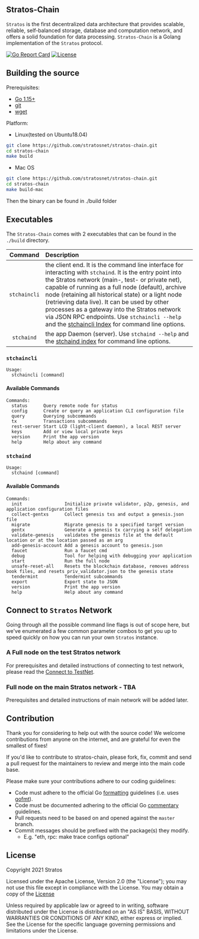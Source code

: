## Stratos-Chain

`Stratos` is the first decentralized data architecture that provides scalable, reliable, self-balanced storage, database and computation network, and offers a solid foundation for data processing.
`Stratos-Chain` is a Golang implementation of the `Stratos` protocol.

[![Go Report Card](https://goreportcard.com/badge/github.com/stratosnet/stratos-chain)](https://goreportcard.com/badge/github.com/stratosnet/stratos-chain)
[![License](https://img.shields.io/badge/License-Apache%202.0-blue.svg)](https://opensource.org/licenses/Apache-2.0)

## Building the source

Prerequisites:
* [Go 1.15+](https://golang.org/doc/install)
* [git](https://github.com/git-guides/install-git)
* [wget](https://phoenixnap.com/kb/wget-command-with-examples)

Platform:
* Linux(tested on Ubuntu18.04)
```bash
git clone https://github.com/stratosnet/stratos-chain.git
cd stratos-chain
make build
```
* Mac OS
```bash
git clone https://github.com/stratosnet/stratos-chain.git
cd stratos-chain
make build-mac
```

Then the binary can be found in ./build folder

## Executables

The `Stratos-Chain` comes with 2 executables that can be found in the `./build` directory.

|    Command          | Description        |
| :-----------:     | :---------------------------------------------------------------------------------------------------------------------------------------------------------------------------------------------------------------------------------------------------------------------------------------------------------------------------------------------------------------------------------------------------------------------------------------------------------------------------------------------------------------------------------------------------- |
|  `stchaincli`   | the client end. It is the command line interface for interacting with `stchaind`. It is the entry point into the Stratos network (main-, test- or private net), capable of running as a full node (default), archive node (retaining all historical state) or a light node (retrieving data live). It can be used by other processes as a gateway into the Stratos network via JSON RPC endpoints. Use `stchaincli --help` and the [stchaincli Index](https://github.com/stratosnet/stratos-chain/wiki/SC-Basic-Transaction-and-Query-Commands) for command line options. |
|   `stchaind`   | the app Daemon (server). Use `stchaind --help` and the [stchaind index](https://github.com/stratosnet/stratos-chain/wiki/SC-Basic-Transaction-and-Query-Commands) for command line options. |


### `stchaincli`
```
Usage:
  stchaincli [command]
```

#### Available Commands
```
Commands:
  status      Query remote node for status
  config      Create or query an application CLI configuration file
  query       Querying subcommands
  tx          Transactions subcommands
  rest-server Start LCD (light-client daemon), a local REST server
  keys        Add or view local private keys
  version     Print the app version
  help        Help about any command
```

### `stchaind`

```
Usage:
  stchaind [command]
```

#### Available Commands
```
Commands:
  init                Initialize private validator, p2p, genesis, and application configuration files
  collect-gentxs      Collect genesis txs and output a genesis.json file
  migrate             Migrate genesis to a specified target version
  gentx               Generate a genesis tx carrying a self delegation
  validate-genesis    validates the genesis file at the default location or at the location passed as an arg
  add-genesis-account Add a genesis account to genesis.json
  faucet              Run a faucet cmd
  debug               Tool for helping with debugging your application
  start               Run the full node
  unsafe-reset-all    Resets the blockchain database, removes address book files, and resets priv_validator.json to the genesis state
  tendermint          Tendermint subcommands
  export              Export state to JSON
  version             Print the app version
  help                Help about any command
```

## Connect to `Stratos` Network

Going through all the possible command line flags is out of scope here,
but we've enumerated a few common parameter combos to get you up to speed quickly
on how you can run your own `Stratos` instance.

### A Full node on the test Stratos network
For prerequisites and detailed instructions of connecting to test network, please read the [Connect to TestNet](https://github.com/stratosnet/stratos-chain-testnet).

### Full node on the main Stratos network - TBA
Prerequisites and detailed instructions of main network will be added later.

## Contribution

Thank you for considering to help out with the source code! We welcome contributions
from anyone on the internet, and are grateful for even the smallest of fixes!

If you'd like to contribute to stratos-chain, please fork, fix, commit and send a pull request
for the maintainers to review and merge into the main code base.

Please make sure your contributions adhere to our coding guidelines:

 * Code must adhere to the official Go [formatting](https://golang.org/doc/effective_go.html#formatting)
   guidelines (i.e. uses [gofmt](https://golang.org/cmd/gofmt/)).
 * Code must be documented adhering to the official Go [commentary](https://golang.org/doc/effective_go.html#commentary)
   guidelines.
 * Pull requests need to be based on and opened against the `master` branch.
 * Commit messages should be prefixed with the package(s) they modify.
   * E.g. "eth, rpc: make trace configs optional"

## License

Copyright 2021 Stratos

Licensed under the Apache License, Version 2.0 (the "License");
you may not use this file except in compliance with the License.
You may obtain a copy of the [License](http://www.apache.org/licenses/LICENSE-2.0)

Unless required by applicable law or agreed to in writing, software
distributed under the License is distributed on an "AS IS" BASIS,
WITHOUT WARRANTIES OR CONDITIONS OF ANY KIND, either express or implied.
See the License for the specific language governing permissions and
limitations under the License.